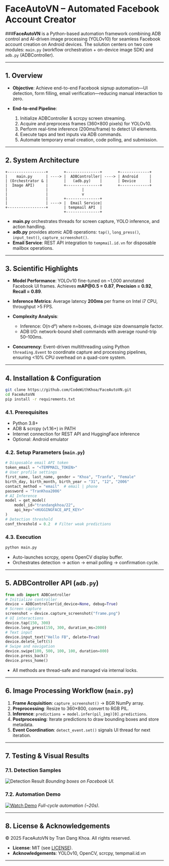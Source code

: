 # FaceAutoVN – Automated Facebook Account Creator

###**FaceAutoVN** is a Python-based automation framework combining ADB control and AI-driven image processing (YOLOv10) for seamless Facebook account creation on Android devices. The solution centers on two core modules: `main.py` (workflow orchestration + on-device image SDK) and `adb.py` (ADBController).

---

## 1. Overview

* **Objective**: Achieve end-to-end Facebook signup automation—UI detection, form filling, email verification—reducing manual interaction to zero.
* **End-to-end Pipeline**:

  1. Initialize ADBController & scrcpy screen streaming.
  2. Acquire and preprocess frames (360×800 pixels) for YOLOv10.
  3. Perform real-time inference (200ms/frame) to detect UI elements.
  4. Execute taps and text inputs via ADB commands.
  5. Automate temporary email creation, code polling, and submission.

---

## 2. System Architecture

```plaintext
+-----------------+       +---------------+       +-------------+
|    main.py      | ----> |  ADBController| ----> | Android     |
| (Orchestrator & |       |   (adb.py)    |       | Device      |
|  Image API)     |       +---------------+       +-------------+
|                 |               |
|                 |               v
|                 |       +---------------+
|                 | ----> |  Email Service|
+-----------------+       | tempmail API  |
                          +---------------+
```

* **main.py** orchestrates threads for screen capture, YOLO inference, and action handling.
* **adb.py** provides atomic ADB operations: `tap()`, `long_press()`, `input_text()`, `capture_screenshot()`.
* **Email Service**: REST API integration to `tempmail.id.vn` for disposable mailbox operations.

---

## 3. Scientific Highlights

* **Model Performance**: YOLOv10 fine-tuned on \~1,000 annotated Facebook UI frames. Achieves **mAP\@0.5 = 0.87**, **Precision = 0.92**, **Recall = 0.89**.
* **Inference Metrics**: Average latency **200ms** per frame on Intel i7 CPU, throughput >5 FPS.
* **Complexity Analysis**:

  * Inference: O(n·d²) where n=boxes, d=image size downsample factor.
  * ADB I/O: network-bound shell commands with average round-trip 50–100ms.
* **Concurrency**: Event-driven multithreading using Python `threading.Event` to coordinate capture and processing pipelines, ensuring <10% CPU overhead on a quad-core system.

---

## 4. Installation & Configuration

```bash
git clone https://github.com/CodeWithKhoa/FaceAutoVN.git
cd FaceAutoVN
pip install -r requirements.txt
```

### 4.1. Prerequisites

* Python 3.8+
* ADB & scrcpy (v1.16+) in PATH
* Internet connection for REST API and HuggingFace inference
* Optional: Android emulator

### 4.2. Setup Parameters (`main.py`)

```python
# Disposable email API token
token_email = "<TEMPMAIL_TOKEN>"
# User profile settings
first_name, last_name, gender = "Khoa", "Tranfa", "Female"
birth_day, birth_month, birth_year = "31", "12", "2006"
contact_method = "email"  # email | phone
password = "TranKhoa2006"
# AI Inference
model = get_model(
    model_id="trandangkhoa/22",
    api_key="<HUGGINGFACE_API_KEY>"
)
# Detection threshold
conf_threshold = 0.2  # Filter weak predictions
```

### 4.3. Execution

```bash
python main.py
```

* Auto-launches scrcpy, opens OpenCV display buffer.
* Orchestrates detection → action → email polling → confirmation cycle.

---

## 5. ADBController API (`adb.py`)

```python
from adb import ADBController
# Initialize controller
device = ADBController(id_device=None, debug=True)
# Screen capture
screenshot = device.capture_screenshot("frame.png")
# UI interactions
device.tap(150, 300)
device.long_press(150, 300, duration_ms=2000)
# Text input
device.input_text("Hello FB", delete=True)
device.delete_left(5)
# Swipe and navigation
device.swipe(100, 500, 100, 100, duration=800)
device.press_back()
device.press_home()
```

* All methods are thread-safe and managed via internal locks.

---

## 6. Image Processing Workflow (`main.py`)

1. **Frame Acquisition**: `capture_screenshot()` → BGR NumPy array.
2. **Preprocessing**: Resize to 360×800, convert to RGB PIL.
3. **Inference**: `predictions = model.infer(pil_img)[0].predictions`.
4. **Postprocessing**: Iterate predictions to draw bounding boxes and store metadata.
5. **Event Coordination**: `detect_event.set()` signals UI thread for next iteration.

---

## 7. Testing & Visual Results

### 7.1. Detection Samples

![Detection Result](screenshots/detection_result.png)
*Bounding boxes on Facebook UI.*

### 7.2. Automation Demo

[![Watch Demo](screenshots/video_thumbnail.png)](videos/demo_registration.mp4)
*Full-cycle automation (\~20s).*

---

## 8. License & Acknowledgements

© 2025 FaceAutoVN by Tran Dang Khoa. All rights reserved.

* **License**: MIT (see [LICENSE](LICENSE)).
* **Acknowledgements**: YOLOv10, OpenCV, scrcpy, tempmail.id.vn

---
